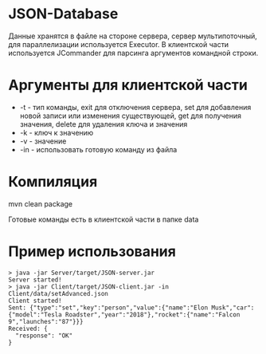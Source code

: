 # JSON-Database
Данные хранятся в файле на стороне сервера, сервер мультипоточный, для параллелизации используется Executor.
В клиентской части используется JCommander для парсинга аргументов командной строки.

# Аргументы для клиентской части

* -t - тип команды, exit для отключения сервера, set для добавления новой записи или изменения существующей, get для получения значения, delete для удаления ключа и значения
* -k - ключ к значению
* -v - значение
* -in - использовать готовую команду из файла

# Компиляция
mvn clean package

Готовые команды есть в клиентской части в папке data

# Пример использования
```
> java -jar Server/target/JSON-server.jar
Server started!
> java -jar Client/target/JSON-client.jar -in Client/data/setAdvanced.json 
Client started!
Sent: {"type":"set","key":"person","value":{"name":"Elon Musk","car":{"model":"Tesla Roadster","year":"2018"},"rocket":{"name":"Falcon 9","launches":"87"}}}
Received: {
  "response": "OK"
}
```
